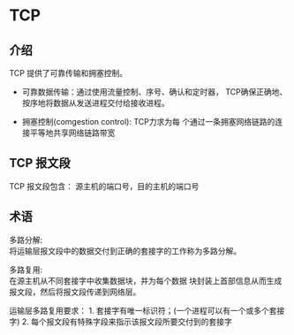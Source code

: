 # TCP 

## 介绍
TCP 提供了可靠传输和拥塞控制。

- 可靠数据传输：通过使用流量控制、序号、确认和定时器，
TCP确保正确地、按序地将数据从发送进程交付给接收进程。

- 拥塞控制(comgestion control): TCP力求为每
个通过一条拥塞网络链路的连接平等地共享网络链路带宽


## TCP 报文段
TCP 报文段包含： 源主机的端口号，目的主机的端口号


## 术语
多路分解:     
  将运输层报文段中的数据交付到正确的套接字的工作称为多路分解。


多路复用:     
  在源主机从不同套接字中收集数据块，并为每个数据
  块封装上首部信息从而生成报文段，然后将报文段传递到网络层。
  
  运输层多路复用要求：
    1. 套接字有唯一标识符；(一个进程可以有一个或多个套接字)
    2. 每个报文段有特殊字段来指示该报文段所要交付到的套接字